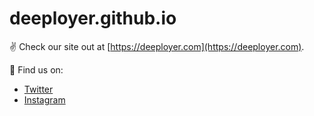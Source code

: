 # deeployer.github.io

:v: Check our site out at [https://deeployer.com](https://deeployer.com).

:speech_balloon: Find us on: 

- [Twitter](https://twitter.com/deeployer) 
- [Instagram](https://www.instagram.com/deeployer/)
